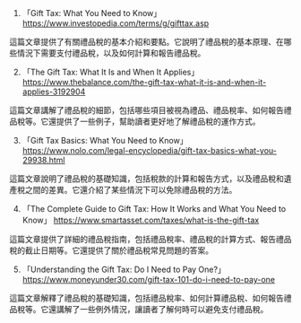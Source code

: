 

1. 「Gift Tax: What You Need to Know」
https://www.investopedia.com/terms/g/gifttax.asp

這篇文章提供了有關禮品稅的基本介紹和要點。它說明了禮品稅的基本原理、在哪些情況下需要支付禮品稅，以及如何計算和報告禮品稅。

2. 「The Gift Tax: What It Is and When It Applies」
https://www.thebalance.com/the-gift-tax-what-it-is-and-when-it-applies-3192904

這篇文章講解了禮品稅的細節，包括哪些項目被視為禮品、禮品稅率、如何報告禮品稅等。它還提供了一些例子，幫助讀者更好地了解禮品稅的運作方式。

3. 「Gift Tax Basics: What You Need to Know」
https://www.nolo.com/legal-encyclopedia/gift-tax-basics-what-you-29938.html

這篇文章說明了禮品稅的基礎知識，包括稅款的計算和報告方式，以及禮品稅和遺產稅之間的差異。它還介紹了某些情況下可以免除禮品稅的方法。

4. 「The Complete Guide to Gift Tax: How It Works and What You Need to Know」
https://www.smartasset.com/taxes/what-is-the-gift-tax

這篇文章提供了詳細的禮品稅指南，包括禮品稅率、禮品稅的計算方式、報告禮品稅的截止日期等。它還提供了關於禮品稅常見問題的答案。

5. 「Understanding the Gift Tax: Do I Need to Pay One?」
https://www.moneyunder30.com/gift-tax-101-do-i-need-to-pay-one

這篇文章解釋了禮品稅的基礎知識，包括禮品稅率、如何計算禮品稅、如何報告禮品稅等。它還講解了一些例外情況，讓讀者了解何時可以避免支付禮品稅。
